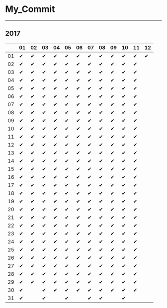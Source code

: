 # My_Commit

---

## 2017

|  |01|02|03|04|05|06|07|08|09|10|11|12|
|----|----|----|----|----|----|----|----|----|----|----|----|----|
|01|✔ |✔ |✔ |✔ |✔ |✔ |✔ |✔ |✔ |✔ |✔ |✔ |
|02|✔ |✔ |✔ |✔ |✔ |✔ |✔ |✔ |✔ |✔ |✔ |  |
|03|✔ |✔ |✔ |✔ |✔ |✔ |✔ |✔ |✔ |✔ |✔ |  |
|04|✔ |✔ |✔ |✔ |✔ |✔ |✔ |✔ |✔ |✔ |✔ |  |
|05|✔ |✔ |✔ |✔ |✔ |✔ |✔ |✔ |✔ |✔ |✔ |  |
|06|✔ |✔ |✔ |✔ |✔ |✔ |✔ |✔ |✔ |✔ |✔ |  |
|07|✔ |✔ |✔ |✔ |✔ |✔ |✔ |✔ |✔ |✔ |✔ |  |
|08|✔ |✔ |✔ |✔ |✔ |✔ |✔ |✔ |✔ |✔ |✔ |  |
|09|✔ |✔ |✔ |✔ |✔ |✔ |✔ |✔ |✔ |✔ |✔ |  |
|10|✔ |✔ |✔ |✔ |✔ |✔ |✔ |✔ |✔ |✔ |✔ |  |
|11|✔ |✔ |✔ |✔ |✔ |✔ |✔ |✔ |✔ |✔ |✔ |  |
|12|✔ |✔ |✔ |✔ |✔ |✔ |✔ |✔ |✔ |✔ |✔ |  |
|13|✔ |✔ |✔ |✔ |✔ |✔ |✔ |✔ |✔ |✔ |✔ |  |
|14|✔ |✔ |✔ |✔ |✔ |✔ |✔ |✔ |✔ |✔ |✔ |  |
|15|✔ |✔ |✔ |✔ |✔ |✔ |✔ |✔ |✔ |✔ |✔ |  |
|16|✔ |✔ |✔ |✔ |✔ |✔ |✔ |✔ |✔ |✔ |✔ |  |
|17|✔ |✔ |✔ |✔ |✔ |✔ |✔ |✔ |✔ |✔ |✔ |  |
|18|✔ |✔ |✔ |✔ |✔ |✔ |✔ |✔ |✔ |✔ |✔ |  |
|19|✔ |✔ |✔ |✔ |✔ |✔ |✔ |✔ |✔ |✔ |✔ |  |
|20|✔ |✔ |✔ |✔ |✔ |✔ |✔ |✔ |✔ |✔ |✔ |  |
|21|✔ |✔ |✔ |✔ |✔ |✔ |✔ |✔ |✔ |✔ |✔ |  |
|22|✔ |✔ |✔ |✔ |✔ |✔ |✔ |✔ |✔ |✔ |✔ |  |
|23|✔ |✔ |✔ |✔ |✔ |✔ |✔ |✔ |✔ |✔ |✔ |  |
|24|✔ |✔ |✔ |✔ |✔ |✔ |✔ |✔ |✔ |✔ |✔ |  |
|25|✔ |✔ |✔ |✔ |✔ |✔ |✔ |✔ |✔ |✔ |✔ |  |
|26|✔ |✔ |✔ |✔ |✔ |✔ |✔ |✔ |✔ |✔ |✔ |  |
|27|✔ |✔ |✔ |✔ |✔ |✔ |✔ |✔ |✔ |✔ |✔ |  |
|28|✔ |✔ |✔ |✔ |✔ |✔ |✔ |✔ |✔ |✔ |✔ |  |
|29|✔ |✔ |✔ |✔ |✔ |✔ |✔ |✔ |✔ |✔ |✔ |  |
|30|✔ |  |✔ |✔ |✔ |✔ |✔ |✔ |✔ |✔ |✔ |  |
|31|✔ |  |✔ |  |✔ |  |✔ |✔ |  |✔ |  |  |
